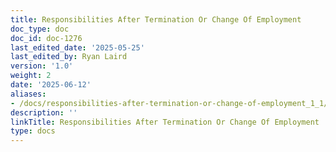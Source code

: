 ```yaml
---
title: Responsibilities After Termination Or Change Of Employment
doc_type: doc
doc_id: doc-1276
last_edited_date: '2025-05-25'
last_edited_by: Ryan Laird
version: '1.0'
weight: 2
date: '2025-06-12'
aliases:
- /docs/responsibilities-after-termination-or-change-of-employment_1_1/
description: ''
linkTitle: Responsibilities After Termination Or Change Of Employment
type: docs
---
```


<!-- Unsupported block type: unsupported -->
